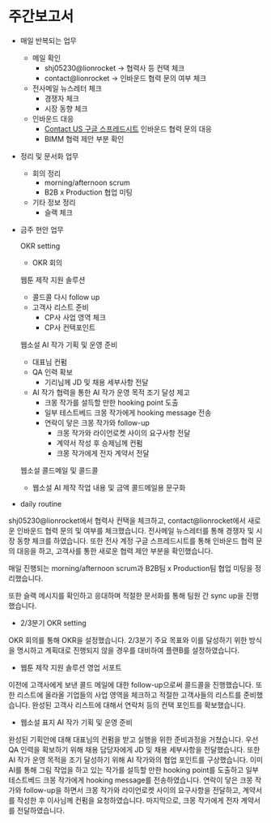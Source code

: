 # 주간보고서

- 매일 반복되는 업무
    - 메일 확인
        - shj05230@lionrocket → 협력사 등 컨택 체크
        - contact@lionrocket → 인바운드 협력 문의 여부 체크
    - 전사메일 뉴스레터 체크
        - 경쟁자 체크
        - 시장 동향 체크
    - 인바운드 대응
        - [Contact US 구글 스프레드시트](https://docs.google.com/spreadsheets/d/17YiOajlbh3GoihPnfKmVmHVxMtUOaRw03qzSZtW2E94/edit) 인바운드 협력 문의 대응
        - BIMM 협력 제안 부분 확인
- 정리 및 문서화 업무
    - 회의 정리
        - morning/afternoon scrum
        - B2B x Production 협업 미팅
    - 기타 정보 정리
        - 슬랙 체크
- 금주 현안 업무
    
    OKR setting
    
    - OKR 회의
    
    웹툰 제작 지원 솔루션 
    
    - 콜드콜 다시 follow up
    - 고객사 리스트 준비
        - CP사 사업 영역 체크
        - CP사 컨택포인트
    
    웹소설 AI 작가 기획 및 운영 준비
    
    - 대표님 컨펌
    - QA 인력 확보
        - 기리님께 JD 및 채용 세부사항 전달
    - AI 작가 협력을 통한 AI 작가 운영 목적 조기 달성 제고
        - 크몽 작가를 설득할 만한 hooking point 도출
        - 일부 테스트베드 크몽 작가에게 hooking message 전송
        - 연락이 닿은 크몽 작가와 follow-up
            - 크몽 작가와 라이언로켓 사이의 요구사항 전달
            - 계약서 작성 후 승제님께 컨펌
            - 크몽 작가에게 전자 계약서 전달
    
    웹소설 콜드메일 및 콜드콜
    
    - 웹소설 AI 제작 작업 내용 및 금액 콜드메일용 문구화

- daily routine

shj05230@lionrocket에서 협력사 컨택을 체크하고, contact@lionrocket에서 새로운 인바운드 협력 문의 및 여부를 체크했습니다. 전사메일 뉴스레터를 통해 경쟁자 및 시장 동향 체크를 하였습니다. 또한 전사 계정 구글 스프레드시트를 통해 인바운드 협력 문의 대응을 하고, 고객사를 통한 새로운 협력 제안 부분을 확인했습니다.

매일 진행되는 morning/afternoon scrum과 B2B팀 x Production팀 협업 미팅을 정리했습니다. 

또한 슬랙 메시지를 확인하고 응대하며 적절한 문서화를 통해 팀원 간 sync up을 진행했습니다.

- 2/3분기 OKR setting

OKR 회의를 통해 OKR을 설정했습니다. 2/3분기 주요 목표와 이를 달성하기 위한 방식을 명시하고 계획대로 진행되지 않을 경우를 대비하여 플랜B를 설정하였습니다.

- 웹툰 제작 지원 솔루션 영업 서포트

이전에 고객사에게 보낸 콜드 메일에 대한 follow-up으로써 콜드콜을 진행했습니다. 또한 리스트에 올라올 기업들의 사업 영역을 체크하고 적절한 고객사들의 리스트를 준비했습니다. 완성된 고객사 리스트에 대해서 연락처 등의 컨택 포인트를 확보했습니다. 

- 웹소설 표지 AI 작가 기획 및 운영 준비

완성된 기획안에 대해 대표님의 컨펌을 받고 실행을 위한 준비과정을 거쳤습니다. 우선  QA 인력을 확보하기 위해 채용 담당자에게 JD 및 채용 세부사항을 전달했습니다. 또한 AI 작가 운영 목적을 조기 달성하기 위해 AI 작가와의 협업 포인트를 구상했습니다. 이미 AI를 통해 그림 작업을 하고 있는 작가를 설득할 만한 hooking point를 도출하고 일부 테스트베드 크몽 작가에게 hooking message를 전송하였습니다. 연락이 닿은 크몽 작가와 follow-up을 하면서 크몽 작가와 라이언로켓 사이의 요구사항을 전달하고, 계약서를 작성한 후 이사님께 컨펌을 요청하였습니다. 마지막으로, 크몽 작가에게 전자 계약서를 전달하였습니다.